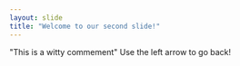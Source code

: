 ```yaml
---
layout: slide
title: "Welcome to our second slide!"
---
```

"This is a witty commement"
Use the left arrow to go back!
